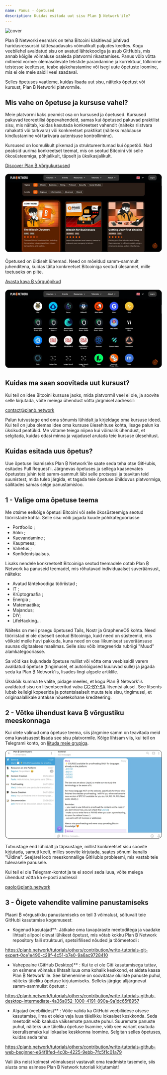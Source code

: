 ```yaml
---
name: Panus - õpetused
description: Kuidas esitada uut sisu Plan ₿ Network'ile?
---
```

![cover](assets/cover.webp)

Plan ₿ Networki eesmärk on teha Bitcoini käsitlevad juhtivad haridusressursid kättesaadavaks võimalikult paljudes keeltes. Kogu veebilehel avaldatud sisu on avatud lähtekoodiga ja asub GitHubis, mis annab kõigile võimaluse osaleda platvormi rikastamises. Panus võib võtta mitmeid vorme: olemasolevate tekstide parandamine ja korrektuur, tõlkimine teistesse keeltesse, teabe ajakohastamine või isegi uute õpetuste loomine, mis ei ole meie saidil veel saadaval.

Selles õpetuses vaatleme, kuidas lisada uut sisu, näiteks õpetust või kursust, Plan ₿ Networki platvormile.

## Mis vahe on õpetuse ja kursuse vahel?

Meie platvormi kaks peamist osa on kursused ja õpetused. Kursused pakuvad teoreetilisi õppevahendeid, samas kui õpetused pakuvad praktilist sisu, mis näitab, kuidas kasutada konkreetset vahendit (näiteks riistvara rahakotti või tarkvara) või konkreetset praktikat (näiteks mälulause kindlustamine või tarkvara autentsuse kontrollimine).

Kursused on loomulikult pikemad ja struktureeritumad kui õppetöö. Nad peaksid uurima konkreetset teemat, mis on seotud Bitcoini või selle ökosüsteemiga, põhjalikult, täpselt ja üksikasjalikult.

[Discover Plan ₿ Võrgukursused](https://planb.network/courses)

![TUTO](assets/fr/37.webp)

Õpetused on üldiselt lühemad. Need on mõeldud samm-sammult juhenditena, kuidas täita konkreetset Bitcoiniga seotud ülesannet, mille toetuseks on pilte.

[Avasta kava ₿ võrguõpikud](https://planb.network/tutorials)

![TUTO](assets/fr/38.webp)

## Kuidas ma saan soovitada uut kursust?

Kui teil on idee Bitcoini kursuse jaoks, mida platvormil veel ei ole, ja soovite selle kirjutada, võite meiega ühendust võtta järgmisel aadressil:

contact@planb.network

Palun tutvustage end oma sõnumis lühidalt ja kirjeldage oma kursuse ideed. Kui teil on juba olemas idee oma kursuse ülesehituse kohta, lisage palun ka üksikud peatükid. Me võtame teiega niipea kui võimalik ühendust, et selgitada, kuidas edasi minna ja vajadusel arutada teie kursuse ülesehitust.

## Kuidas esitada uus õpetus?

Uue õpetuse lisamiseks Plan ₿ Network'ile saate seda teha otse GitHubis, esitades Pull Request'i. Järgnevas õpetuses ja sellega kaasnevates õpetustes juhin teid samm-sammult läbi selle protsessi ja teavitan teid suunistest, mida tuleb järgida, et tagada teie õpetuse ühilduvus platvormiga, säilitades samas selge panustamisloo.

## 1 - Valige oma õpetuse teema

Me otsime eelkõige õpetusi Bitcoini või selle ökosüsteemiga seotud tööriistade kohta. Selle sisu võib jagada kuude põhikategooriasse:


- Portfoolio ;
- Sõlm ;
- Kaevandamine ;
- Kaupmees;
- Vahetus ;
- Konfidentsiaalsus.

Lisaks nendele konkreetselt Bitcoiniga seotud teemadele ootab Plan ₿ Network ka panuseid teemadel, mis rõhutavad individuaalset suveräänsust, näiteks:


- Avatud lähtekoodiga tööriistad ;
- IT ;
- Krüptograafia ;
- Energia ;
- Matemaatika;
- Majandus;
- DIY;
- LifeHacking...

Näiteks on meil praegu õpetused Tails, Nostr ja GrapheneOS kohta. Need tööriistad ei ole otseselt seotud Bitcoiniga, kuid need on süsteemid, mis võiksid meile huvi pakkuda, kuna need on osa liikumisest suveräänsuse suunas digitaalses maailmas. Selle sisu võib integreerida rubriigi "Muud" alamkategooriasse.

Sa võid kas kujundada õpetuse nullist või võtta oma veebisaidil varem avaldatud õpetuse (tingimusel, et autoriõigused kuuluvad sulle) ja jagada seda ka Plan ₿ Network'is, lisades lingi algsele artiklile.

Ükskõik kumma te valite, pidage meeles, et kogu Plan ₿ Network'is avaldatud sisu on litsentseeritud vaba [CC-BY-SA](https://creativecommons.org/licenses/by-sa/4.0/) litsentsi alusel. See litsents lubab kellelgi kopeerida ja potentsiaalselt muuta teie sisu, tingimusel, et originaalallikale antakse nõuetekohane krediteering.

## 2 - Võtke ühendust kava ₿ võrgustiku meeskonnaga

Kui olete valinud oma õpetuse teema, siis järgmine samm on teavitada meid oma kavatsusest lisada see sisu platvormile. Kõige lihtsam viis, kui teil on Telegrami konto, on [liituda meie grupiga](https://t.me/PlanBNetwork_ContentBuilder).

![TUTO](assets/fr/39.webp)

Tutvustage end lühidalt ja täpsustage, millist konkreetset sisu soovite kirjutada, samuti keelt, milles soovite kirjutada, saates sõnumi kanalis "Üldine". Seejärel loob meeskonnaliige GitHubis probleemi, mis vastab teie tulevasele panusele.

Kui teil ei ole Telegram-kontot ja te ei soovi seda luua, võite meiega ühendust võtta ka e-posti aadressil

paolo@planb.network

## 3 - Õigete vahendite valimine panustamiseks

Plaani ₿ võrgustikku panustamiseks on teil 3 võimalust, sõltuvalt teie GitHubi kasutamise kogemusest:


- Kogenud kasutajad**: Jätkake oma tavapäraste meetoditega ja vaadake lihtsalt allpool olevat lühikest õpetust, mis võtab kokku Plan ₿ Network repository faili struktuuri, spetsiifilised nõuded ja töömeetodi :

https://planb.network/tutorials/others/contribution/write-tutorials-git-expert-0ce1e490-c28f-4c51-b7e0-9a6ac9728410

- Vahepealne (GitHub Desktop)** : Kui te ei ole Giti kasutamisega tuttav, on esimene võimalus lihtsalt luua oma kohalik keskkond, et aidata kaasa Plan ₿ Network'ile. See lähenemine on soovitatav oluliste panuste puhul, näiteks täieliku õpetuse kirjutamiseks. Selleks järgige alljärgnevat samm-sammulist õpetust :

https://planb.network/tutorials/others/contribution/write-tutorials-github-desktop-intermediate-4a36a052-1000-4191-890a-9a1dc65f8957

- Algajad (veebiliides)** : Võite valida ka GitHubi veebiliidese otsese kasutamise, ilma et oleks vaja luua täielikku lokaalset keskkonda. Seda meetodit võib kaaluda väiksemate panuste puhul. Suuremate panuste puhul, näiteks uue täieliku õpetuse lisamine, võib see variant osutuda keerulisemaks kui lokaalse keskkonna loomine. Selgitan selles õpetuses, kuidas seda teha:

https://planb.network/tutorials/others/contribution/write-tutorials-github-web-beginner-e64f8fed-4c0b-4225-9ebb-7fc5f1c01a79

Vali üks neist kolmest võimalusest vastavalt oma teadmiste tasemele, siis alusta oma esimese Plan ₿ Network tutoriali kirjutamist!